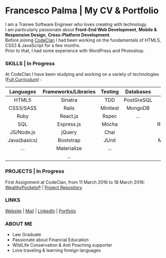 # Francesco Palma | My CV & Portfolio 
  
I am a Trainee Software Engineer who loves creating with technology.  
I am particularly passionate about **Front-End Web Development**, **Mobile & Responsive Design**, **Cross-Platform Development**.  
Before joining [CodeClan](http://codeclan.com) I had been working on the fundamentals of HTML5, CSS3 & JavaScript for a few months.  
Prior to that, I had some experience with WordPress and Photoshop.

### SKILLS | In Progress

At CodeClan I have been studying and working on a variety of technologies ([Full Curriculum](https://github.com/FrancescoPalma/CodeClan---CX3)) :

| Languages  | Frameworks/Libraries   | Testing | Databases | Design        | Mobile |
|:-----------:|:---------------------:|:-------:|:---------:|:-------------:|:------:|
|HTML5       |Sinatra                 |TDD      |PostGreSQL |Photoshop      |Android |
|CSS3/SASS   |Rails                   |Minitest |MongoDB    |UX             |...     |
|Ruby        |React.js                |Rspec    |...        |UI             |        |
|SQL         |Express.js              |Mocha    |           |Responsiveness |        |
|JS/Node.js  |jQuery                  |Chai     |           |Mobile-First   |        |
|Java(basics)|Bootstrap               |JUnit    |           |Material Design|        |
|...         |Materialize             |...      |           |...            |        |
|            |...                     |         |           |               |        | 
  

### PROJECTS | In Progress
  
First Assignment at CodeClan, from 11 March 2016 to 18 March 2016: [WealthyPockets®](https://wealthypockets.herokuapp.com/) | [Project Repository](https://github.com/FrancescoPalma/CodeClan_Assignment_1)  
  
### LINKS

[Website](http://intermundi.it) | [Mail](mailto:fpfrancescopalma7@gmail.com) | [LinkedIn](https://it.linkedin.com/in/palmafrancesco) | [Portfolio](http://intermundi.it/en/francesco/portfolio/)

### ABOUT ME
* Law Graduate
* Passionate about Financial Education
* WildLife Conservation & Anti Poaching supporter
* Love traveling & learning foreign languages
